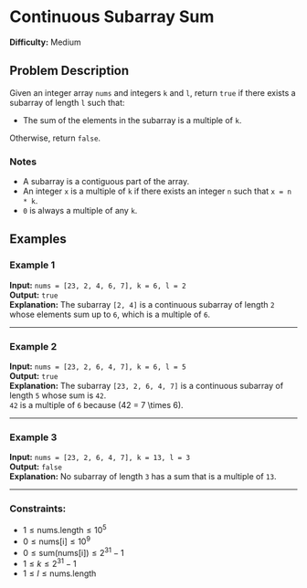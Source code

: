 # Continuous Subarray Sum

**Difficulty:** Medium

## Problem Description

Given an integer array `nums` and integers `k` and `l`, return `true` if there exists a subarray of length `l` such that:

- The sum of the elements in the subarray is a multiple of `k`.

Otherwise, return `false`.

### Notes

- A subarray is a contiguous part of the array.
- An integer `x` is a multiple of `k` if there exists an integer `n` such that `x = n * k`.
- `0` is always a multiple of any `k`.

## Examples

### Example 1

**Input:** `nums = [23, 2, 4, 6, 7], k = 6, l = 2`  
**Output:** `true`  
**Explanation:** The subarray `[2, 4]` is a continuous subarray of length `2` whose elements sum up to `6`, which is a multiple of `6`.

---
### Example 2

**Input:** `nums = [23, 2, 6, 4, 7], k = 6, l = 5`  
**Output:** `true`  
**Explanation:** The subarray `[23, 2, 6, 4, 7]` is a continuous subarray of length `5` whose sum is `42`.  
`42` is a multiple of `6` because \(42 = 7 \times 6\).

---
### Example 3

**Input:** `nums = [23, 2, 6, 4, 7], k = 13, l = 3`  
**Output:** `false`  
**Explanation:** No subarray of length `3` has a sum that is a multiple of `13`.

---

### Constraints:
- $1 \leq \text{nums.length} \leq 10^5$
- $0 \leq \text{nums[i]} \leq 10^9$
- $0 \leq \text{sum(nums[i])} \leq 2^{31} - 1$
- $1 \leq k \leq 2^{31} - 1$
- $1 \leq l \leq \text{nums.length}$


